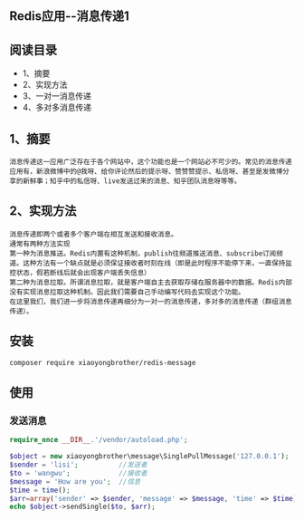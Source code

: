 ## Redis应用--消息传递1

## 阅读目录

 * 1、摘要
 * 2、实现方法
 * 3、一对一消息传递
 * 4、多对多消息传递

## 1、摘要

	消息传递这一应用广泛存在于各个网站中，这个功能也是一个网站必不可少的。常见的消息传递应用有，新浪微博中的@我呀、给你评论然后的提示呀、赞赞赞提示、私信呀、甚至是发微博分享的新鲜事；知乎中的私信呀、live发送过来的消息、知乎团队消息呀等等。

## 2、实现方法
	消息传递即两个或者多个客户端在相互发送和接收消息。
	通常有两种方法实现
	第一种为消息推送。Redis内置有这种机制，publish往频道推送消息、subscribe订阅频道。这种方法有一个缺点就是必须保证接收者时刻在线（即是此时程序不能停下来，一直保持监控状态，假若断线后就会出现客户端丢失信息）
	第二种为消息拉取。所谓消息拉取，就是客户端自主去获取存储在服务器中的数据。Redis内部没有实现消息拉取这种机制。因此我们需要自己手动编写代码去实现这个功能。
	在这里我们，我们进一步将消息传递再细分为一对一的消息传递，多对多的消息传递（群组消息传递）。


## 安装

```
composer require xiaoyongbrother/redis-message
```

## 使用

### 发送消息
```php
require_once __DIR__.'/vendor/autoload.php';

$object = new xiaoyongbrother\message\SinglePullMessage('127.0.0.1');
$sender = 'lisi';          //发送者
$to = 'wangwu';            //接收者
$message = 'How are you';  //信息
$time = time();
$arr=array('sender' => $sender, 'message' => $message, 'time' => $time);
echo $object->sendSingle($to, $arr);
```
